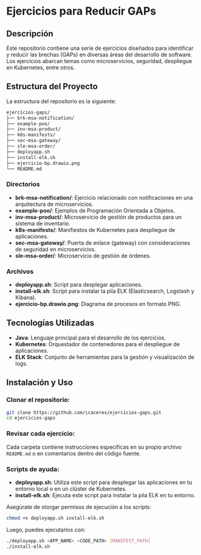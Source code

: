 # Ejercicios para Reducir GAPs

## Descripción

Este repositorio contiene una serie de ejercicios diseñados para identificar y reducir las brechas (GAPs) en diversas áreas del desarrollo de software. Los ejercicios abarcan temas como microservicios, seguridad, despliegue en Kubernetes, entre otros.

## Estructura del Proyecto

La estructura del repositorio es la siguiente:

```bash
ejercicios-gaps/
├── brk-msa-notification/
├── example-poo/
├── inv-msa-product/
├── k8s-manifests/
├── sec-msa-gateway/
├── sle-msa-order/
├── deployapp.sh
├── install-elk.sh
├── ejercicio-bp.drawio.png
└── README.md

```

### Directorios

- **brk-msa-notification/**: Ejercicio relacionado con notificaciones en una arquitectura de microservicios.
- **example-poo/**: Ejemplos de Programación Orientada a Objetos.
- **inv-msa-product/**: Microservicio de gestión de productos para un sistema de inventario.
- **k8s-manifests/**: Manifiestos de Kubernetes para despliegue de aplicaciones.
- **sec-msa-gateway/**: Puerta de enlace (gateway) con consideraciones de seguridad en microservicios.
- **sle-msa-order/**: Microservicio de gestión de órdenes.

### Archivos

- **deployapp.sh**: Script para desplegar aplicaciones.
- **install-elk.sh**: Script para instalar la pila ELK (Elasticsearch, Logstash y Kibana).
- **ejercicio-bp.drawio.png**: Diagrama de procesos en formato PNG.

## Tecnologías Utilizadas

- **Java**: Lenguaje principal para el desarrollo de los ejercicios.
- **Kubernetes**: Orquestador de contenedores para el despliegue de aplicaciones.
- **ELK Stack**: Conjunto de herramientas para la gestión y visualización de logs.

## Instalación y Uso

### Clonar el repositorio:

```bash
git clone https://github.com/icaceres/ejercicios-gaps.git
cd ejercicios-gaps
```

### Revisar cada ejercicio:
Cada carpeta contiene instrucciones específicas en su propio archivo `README.md` o en comentarios dentro del código fuente.

### Scripts de ayuda:

- **deployapp.sh**: Utiliza este script para desplegar las aplicaciones en tu entorno local o en un clúster de Kubernetes.
- **install-elk.sh**: Ejecuta este script para instalar la pila ELK en tu entorno.

Asegúrate de otorgar permisos de ejecución a los scripts:

```bash
chmod +x deployapp.sh install-elk.sh
```

Luego, puedes ejecutarlos con:

```bash
./deployapp.sh <APP_NAME> <CODE_PATH> [MANIFEST_PATH]
./install-elk.sh
```



